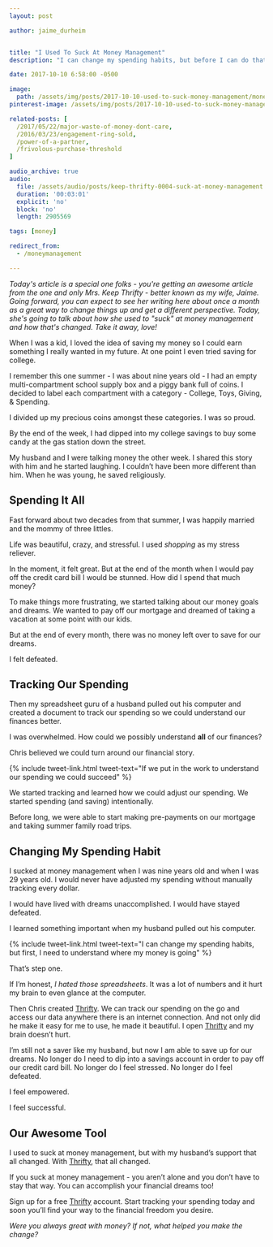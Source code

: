 ```yaml
---
layout: post

author: jaime_durheim


title: "I Used To Suck At Money Management"
description: "I can change my spending habits, but before I can do that, I need to understand where my money is going."

date: 2017-10-10 6:58:00 -0500

image:
  path: /assets/img/posts/2017-10-10-used-to-suck-money-management/money-management.jpg
pinterest-image: /assets/img/posts/2017-10-10-used-to-suck-money-management/used-to-suck-money-management

related-posts: [
  /2017/05/22/major-waste-of-money-dont-care,
  /2016/03/23/engagement-ring-sold,
  /power-of-a-partner,
  /frivolous-purchase-threshold
]

audio_archive: true
audio:
  file: /assets/audio/posts/keep-thrifty-0004-suck-at-money-management.mp3
  duration: '00:03:01'
  explicit: 'no'
  block: 'no'
  length: 2905569

tags: [money]

redirect_from:
  - /moneymanagement

---
```


_Today's article is a special one folks - you're getting an awesome article from the one and only Mrs. Keep Thrifty - better known as my wife, Jaime. Going forward, you can expect to see her writing here about once a month as a great way to change things up and get a different perspective. Today, she's going to talk about how she used to "suck" at money management and how that's changed. Take it away, love!_

When I was a kid, I loved the idea of saving my money so I could earn something I really wanted in my future. At one point I even tried saving for college.

I remember this one summer - I was about nine years old - I had an empty multi-compartment school supply box and a piggy bank full of coins. I decided to label each compartment with a category - College, Toys, Giving, & Spending.

I divided up my precious coins amongst these categories. I was so proud.

By the end of the week, I had dipped into my college savings to buy some candy at the gas station down the street.

My husband and I were talking money the other week. I shared this story with him and he started laughing. I couldn’t have been more different than him. When he was young, he saved religiously.

## Spending It All

Fast forward about two decades from that summer, I was happily married and the mommy of three littles.

Life was beautiful, crazy, and stressful. I used _shopping_ as my stress reliever.

In the moment, it felt great. But at the end of the month when I would pay off the credit card bill I would be stunned. How did I spend that much money?

To make things more frustrating, we started talking about our money goals and dreams. We wanted to pay off our mortgage and dreamed of taking a vacation at some point with our kids.

But at the end of every month, there was no money left over to save for our dreams.

I felt defeated.

## Tracking Our Spending

Then my spreadsheet guru of a husband pulled out his computer and created a document to track our spending so we could understand our finances better.

I was overwhelmed. How could we possibly understand __all__ of our finances?

Chris believed we could turn around our financial story.

{% include tweet-link.html tweet-text="If we put in the work to understand our spending we could succeed" %}

We started tracking and learned how we could adjust our spending. We started spending (and saving) intentionally.

Before long, we were able to start making pre-payments on our mortgage and taking summer family road trips.

## Changing My Spending Habit

I sucked at money management when I was nine years old and when I was 29 years old. I would never have adjusted my spending without manually tracking every dollar.

I would have lived with dreams unaccomplished. I would have stayed defeated.

I learned something important when my husband pulled out his computer.

{% include tweet-link.html tweet-text="I can change my spending habits, but first, I need to understand where my money is going" %}

That’s step one.

If I’m honest, _I hated those spreadsheets_. It was a lot of numbers and it hurt my brain to even glance at the computer.

Then Chris created [Thrifty](https://thrifty.keepthrifty.com). We can track our spending on the go and access our data anywhere there is an internet connection. And not only did he make it easy for me to use, he made it beautiful. I open [Thrifty](https://thrifty.keepthrifty.com) and my brain doesn’t hurt.

I’m still not a saver like my husband, but now I am able to save up for our dreams. No longer do I need to dip into a savings account in order to pay off our credit card bill. No longer do I feel stressed. No longer do I feel defeated.

I feel empowered.

I feel successful.

## Our Awesome Tool

I used to suck at money management, but with my husband’s support that all changed. With [Thrifty](https://thrifty.keepthrifty.com), that all changed.

If you suck at money management - you aren’t alone and you don’t have to stay that way. You can accomplish your financial dreams too!

Sign up for a free [Thrifty](https://thrifty.keepthrifty.com) account. Start tracking your spending today and soon you’ll find your way to the financial freedom you desire.

_Were you always great with money? If not, what helped you make the change?_
